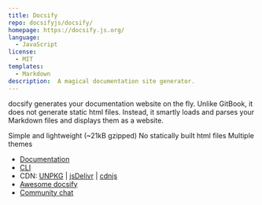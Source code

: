 ```yaml
---
title: Docsify
repo: docsifyjs/docsify/
homepage: https://docsify.js.org/
language:
  - JavaScript
license:
  - MIT
templates:
  - Markdown
description:  A magical documentation site generator.
---
```


docsify generates your documentation website on the fly. Unlike GitBook, it does not generate static html files. Instead, it smartly loads and parses your Markdown files and displays them as a website. 

Simple and lightweight (~21kB gzipped)
No statically built html files
Multiple themes

- [Documentation](https://docsify.js.org)
- [CLI](https://github.com/docsifyjs/docsify-cli)
- CDN: [UNPKG](https://unpkg.com/docsify/) | [jsDelivr](https://cdn.jsdelivr.net/npm/docsify/) | [cdnjs](https://cdnjs.com/libraries/docsify)
- [Awesome docsify](https://github.com/docsifyjs/awesome-docsify)
- [Community chat](https://gitter.im/docsifyjs/Lobby)
